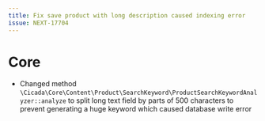 ```yaml
---
title: Fix save product with long description caused indexing error
issue: NEXT-17704
---
```

# Core
* Changed method `\Cicada\Core\Content\Product\SearchKeyword\ProductSearchKeywordAnalyzer::analyze` to split long text field by parts of 500 characters to prevent generating a huge keyword which caused database write error
